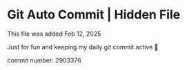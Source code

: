 # Git Auto Commit | Hidden File

This file was added Feb 12, 2025

Just for fun and keeping my daily git commit active 🤪

commit number: 2903376
